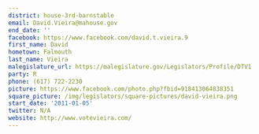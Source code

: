 ```yaml
---
district: house-3rd-barnstable
email: David.Vieira@mahouse.gov
end_date: ''
facebook: https://www.facebook.com/david.t.vieira.9
first_name: David
hometown: Falmouth
last_name: Vieira
malegislature_url: https://malegislature.gov/Legislators/Profile/DTV1
party: R
phone: (617) 722-2230
picture: https://www.facebook.com/photo.php?fbid=918413064838351
square_picture: /img/legislators/square-pictures/david-vieira.png
start_date: '2011-01-05'
twitter: N/A
website: http://www.votevieira.com/
---
```

